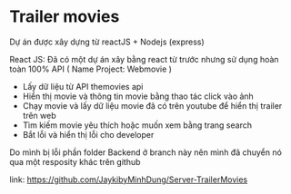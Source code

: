 # Trailer movies
Dự án được xây dựng từ reactJS + Nodejs (express)

React JS: Đã có một dự án xây bằng react từ trước nhưng sử dụng hoàn toàn 100% API ( Name Project: Webmovie )
- Lấy dữ liệu từ API themovies api
- Hiển thị movie và thông tin movie bằng thao tác click vào ảnh
- Chạy movie và lấy dữ liệu movie đã có trên youtube để hiển thị trailer trên web
- Tìm kiếm movie yêu thích hoặc muốn xem bằng trang search
- Bắt lỗi và hiển thị lỗi cho developer

Do mình bị lỗi phần folder Backend ở branch này nên mình đã chuyển nó qua một resposity khác trên github

link: https://github.com/JaykibyMinhDung/Server-TrailerMovies
